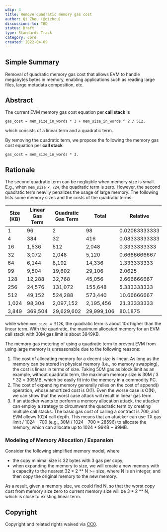 ```yaml
---
w3ip: 4
title: Remove quadratic memory gas cost
author: Qi Zhou (@qizhou)
discussions-to: TBD
status: Draft
type: Standards Track
category: Core
created: 2022-04-09
---
```


## Simple Summary

Removal of quadratic memory gas cost that allows EVM to handle megabytes bytes in memory, enabling applications such as reading large files, large metadata composition, etc.

## Abstract
The current EVM memory gas cost equation per **call stack** is
```
gas_cost = mem_size_in_words * 3 + mem_size_in_words ^ 2 / 512,
```
which consists of a linear term and a quadratic term.

By removing the quadratic term, we propose the following the memory gas cost equation per **call stack**
```
gas_cost = mem_size_in_words * 3.
```


## Rationale
The second quadratic term can be negligible when memory size is small.  E.g., when `mem_size < 724`, the quadratic term is zero.  However, the second quadratic term heavily penalizes the usage of large memory.  The following lists some memory sizes and the costs of the quadratic terms:

Size (KB) | Linear Gas Term | Quadratic Gas Term | Total | Relative
-- | -- | -- | -- | --
1 | 96 | 2 | 98 | 0.02083333333
4 | 384 | 32 | 416 | 0.08333333333
16 | 1,536 | 512 | 2,048 | 0.3333333333
32 | 3,072 | 2,048 | 5,120 | 0.6666666667
64 | 6,144 | 8,192 | 14,336 | 1.333333333
99 | 9,504 | 19,602 | 29,106 | 2.0625
128 | 12,288 | 32,768 | 45,056 | 2.666666667
256 | 24,576 | 131,072 | 155,648 | 5.333333333
512 | 49,152 | 524,288 | 573,440 | 10.66666667
1,024 | 98,304 | 2,097,152 | 2,195,456 | 21.33333333
3,849 | 369,504 | 29,629,602 | 29,999,106 | 80.1875

while when `mem_size = 512K`, the quadratic term is about 10x higher than the linear term.  With the quadratic, the maximum allocated memory for an EVM call stack with 30M gas limit is about 3849KB.

The memory gas metering of using a quadratic term to prevent EVM from using large memory is unreasonable due to the following reasons:
1. The cost of allocating memory for a decent size is linear.  As long as the memory can be stored in physical memory (i.e., no memory swapping), the cost is linear in terms of size.  Taking 50M gas as block limit as an example, without quadratic term, the maximum memory size is 30M / 3 * 32 = 305MB, which be easily fit into the memory in a commodity PC.
2. The cost of expanding memory generally relies on the cost of append() operation, whose amortized cost is O(1).  Even the worse case is O(N), we can show that the worst case attack will result in linear gas term.
3. If an attacker wants to perform a memory allocation attack, the attacker can employ a strategy to circumvent the quadratic term by creating multiple call stacks.  The basic gas cost of calling a contract is 700, and EVM allows 1024 call depth.  This means that an attacker can use TX gas limit / 1024 - 700 (e.g., 30M / 1024 - 700 = 28596) to allocate the memory, which can allocate up to 1024 * 99KB ~ 99MB.

### Modeling of Memory Allocation / Expansion
Consider the following simplified memory model, where
- the copy minimal size is 32 bytes with 3 gas per copy;
- when expanding the memory to size, we will create a new memory with a capacity to the nearest 32 * 2 ** N >= size, where N is an integer, and then copy the original memory to the new memory.

As a result, given a memory size, we could find N, so that the worst copy cost from memory size zero to current memory size will be 3 * 2 ** N, which is close to existing linear term.

## Copyright

Copyright and related rights waived via [CC0](https://creativecommons.org/publicdomain/zero/1.0/).
